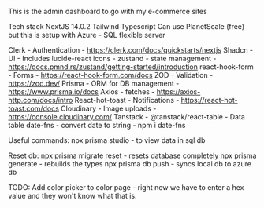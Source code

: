 This is the admin dashboard to go with my e-commerce sites

Tech stack
NextJS 14.0.2
Tailwind
Typescript
Can use PlanetScale (free) but this is setup with Azure - SQL flexible server

Clerk - Authentication - https://clerk.com/docs/quickstarts/nextjs
Shadcn - UI - Includes lucide-react icons - 
zustand - state management -https://docs.pmnd.rs/zustand/getting-started/introduction
react-hook-form - Forms - https://react-hook-form.com/docs
ZOD - Validation - https://zod.dev/
Prisma - ORM for DB management -https://www.prisma.io/docs
Axios - fetches - https://axios-http.com/docs/intro
React-hot-toast - Notifications - https://react-hot-toast.com/docs
Cloudinary - Image uploads - https://console.cloudinary.com/
Tanstack - @tanstack/react-table - Data table
date-fns - convert date to string - npm i date-fns

Useful commands:
npx prisma studio - to view data in sql db

Reset db:
npx prisma migrate reset - resets database completely
npx prisma generate - rebuilds the types
npx prisma db push - syncs local db to azure db

TODO:
Add color picker to color page - right now we have to enter a hex value and they won't know what that is.